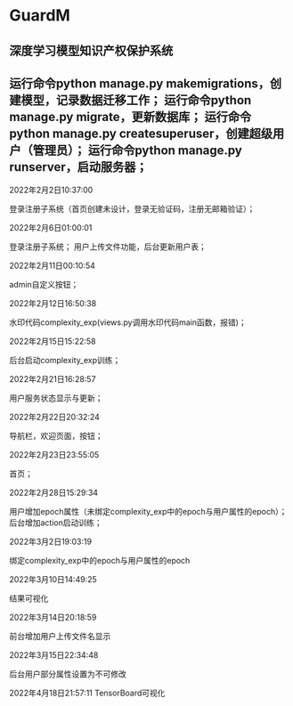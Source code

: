 # GuardM

深度学习模型知识产权保护系统
--------------------------------------------------------------------



运行命令python manage.py makemigrations，创建模型，记录数据迁移工作；
运行命令python manage.py migrate，更新数据库；
运行命令python manage.py createsuperuser，创建超级用户（管理员）；
运行命令python manage.py runserver，启动服务器；
--------------------------------------------------------------------



2022年2月2日10:37:00

登录注册子系统（首页创建未设计，登录无验证码，注册无邮箱验证）；



2022年2月6日01:00:01

登录注册子系统；
用户上传文件功能，后台更新用户表；



2022年2月11日00:10:54

admin自定义按钮；



2022年2月12日16:50:38

水印代码complexity_exp(views.py调用水印代码main函数，报错)；



2022年2月15日15:22:58

后台启动complexity_exp训练；



2022年2月21日16:28:57

用户服务状态显示与更新；



2022年2月22日20:32:24

导航栏，欢迎页面，按钮；



2022年2月23日23:55:05

首页；



2022年2月28日15:29:34

用户增加epoch属性（未绑定complexity_exp中的epoch与用户属性的epoch）；
后台增加action启动训练；



2022年3月2日19:03:19

绑定complexity_exp中的epoch与用户属性的epoch



2022年3月10日14:49:25

结果可视化



2022年3月14日20:18:59

前台增加用户上传文件名显示



2022年3月15日22:34:48

后台用户部分属性设置为不可修改



2022年4月18日21:57:11
TensorBoard可视化
